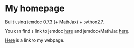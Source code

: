 # My homepage 
Built using jemdoc 0.7.3 (+ MathJax) + python2.7.

You can find a link to jemdoc [here](http://jemdoc.jaboc.net/index.html) and jemdoc+MathJax [here](https://github.com/wsshin/jemdoc_mathjax).

[Here](https://nivedr.github.io/) is a link to my webpage.
